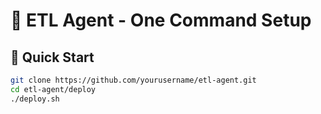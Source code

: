 # 🧠 ETL Agent - One Command Setup

## 🚀 Quick Start

```bash
git clone https://github.com/yourusername/etl-agent.git
cd etl-agent/deploy
./deploy.sh
